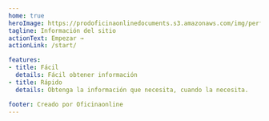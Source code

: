 ```yaml
---
home: true
heroImage: https://prodoficinaonlinedocuments.s3.amazonaws.com/img/perfilusuario/ctaVljOux0OHyvUQEWqW1UZEVzAQMWQR52V90djbZHsVmPwU1W3hbqtk7da553bec1f2-0f95-49cf-8f62-01901494c106.jpg
tagline: Información del sitio
actionText: Empezar →
actionLink: /start/

features:
- title: Fácil
  details: Fácil obtener información
- title: Rápido
  details: Obtenga la información que necesita, cuando la necesita.

footer: Creado por Oficinaonline
---
```

